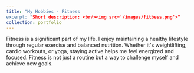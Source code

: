 ```yaml
---
title: "My Hobbies - Fitness
excerpt: "Short description: <br/><img src='/images/fitbess.png'>"
collection: portfolio
---
```

Fitness is a significant part of my life. I enjoy maintaining a healthy lifestyle through regular exercise and balanced nutrition. Whether it's weightlifting, cardio workouts, or yoga, staying active helps me feel energized and focused. Fitness is not just a routine but a way to challenge myself and achieve new goals.


